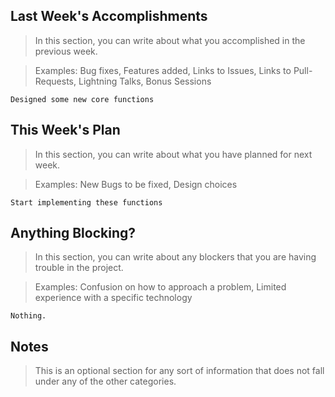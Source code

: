 ## Last Week's Accomplishments

> In this section, you can write about what you accomplished in the previous week.

> Examples:
> Bug fixes, Features added, Links to Issues, Links to Pull-Requests, Lightning Talks, Bonus Sessions
	
	Designed some new core functions
	
	
## This Week's Plan

> In this section, you can write about what you have planned for next week.

> Examples: New Bugs to be fixed, Design choices
	
	Start implementing these functions
	

## Anything Blocking?

> In this section, you can write about any blockers that you are having trouble in the project.

> Examples: Confusion on how to approach a problem, Limited experience with a specific technology
	
	Nothing.
	

## Notes

> This is an optional section for any sort of information that does not fall under any of the other categories.
